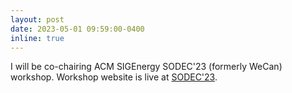 ```yaml
---
layout: post
date: 2023-05-01 09:59:00-0400
inline: true
---
```


I will be co-chairing ACM SIGEnergy SODEC'23 (formerly WeCan) workshop. Workshop website is live at [SODEC'23](https://energy.acm.org/workshops/wecan/2023/). 
